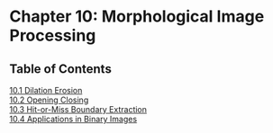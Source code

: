 # Chapter 10: Morphological Image Processing

## Table of Contents

[10.1 Dilation Erosion](10.1%20dilation%20erosion.md)  
[10.2 Opening Closing](10.2%20opening%20closing.md)  
[10.3 Hit-or-Miss Boundary Extraction](10.3%20hitmiss%20boundary.md)  
[10.4 Applications in Binary Images](10.4%20binary%20applications.md)
